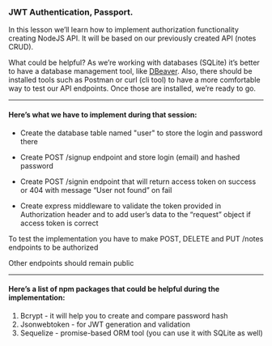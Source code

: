 ### JWT Authentication, Passport.

In this lesson we’ll learn how to implement authorization functionality creating NodeJS API. It will be based on our previously created API (notes CRUD).

What could be helpful? As we’re working with databases (SQLite) it’s better to have a database management tool, like [DBeaver](https://dbeaver.io/download/). Also, there should be installed tools such as Postman or curl (cli tool) to have a more comfortable way to test our API endpoints. Once those are installed, we’re ready to go.

--- 

#### Here’s what we have to implement during that session:
 - Create the database table named "user" to store the login and password there
   
 - Create POST /signup endpoint and store login (email) and hashed password
   
 - Create POST /signin endpoint that will return access token on success or 404 with message “User not found” on fail

 - Create express middleware to validate the token provided in Authorization header and to add user’s data to the “request” object if access token is correct

To test the implementation you have to make POST, DELETE and PUT /notes endpoints to be authorized

Other endpoints should remain public

---

#### Here’s a list of npm packages that could be helpful during the implementation:
 1) Bcrypt - it will help you to create and compare password hash
 2) Jsonwebtoken - for JWT generation and validation
 3) Sequelize - promise-based ORM tool (you can use it with SQLite as well)
